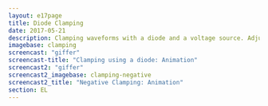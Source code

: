 ```yaml
---
layout: e17page
title: Diode Clamping
date: 2017-05-21
description: Clamping waveforms with a diode and a voltage source. Adjust PV1 to change the clamping point
imagebase: clamping
screencast: "giffer"
screencast-title: "Clamping using a diode: Animation"
screencast2: "giffer"
screencast2_imagebase: clamping-negative
screencast2_title: "Negative Clamping: Animation"
section: EL
---
```

